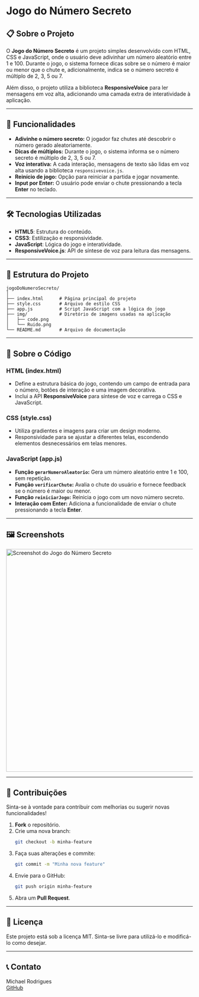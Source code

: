 
# Jogo do Número Secreto

## 📋 Sobre o Projeto  
O **Jogo do Número Secreto** é um projeto simples desenvolvido com HTML, CSS e JavaScript, onde o usuário deve adivinhar um número aleatório entre 1 e 100. Durante o jogo, o sistema fornece dicas sobre se o número é maior ou menor que o chute e, adicionalmente, indica se o número secreto é múltiplo de 2, 3, 5 ou 7.  

Além disso, o projeto utiliza a biblioteca **ResponsiveVoice** para ler mensagens em voz alta, adicionando uma camada extra de interatividade à aplicação.  

---

## 🚀 Funcionalidades  
- **Adivinhe o número secreto:** O jogador faz chutes até descobrir o número gerado aleatoriamente.
- **Dicas de múltiplos:** Durante o jogo, o sistema informa se o número secreto é múltiplo de 2, 3, 5 ou 7.
- **Voz interativa:** A cada interação, mensagens de texto são lidas em voz alta usando a biblioteca `responsivevoice.js`.
- **Reinício de jogo:** Opção para reiniciar a partida e jogar novamente.
- **Input por Enter:** O usuário pode enviar o chute pressionando a tecla **Enter** no teclado.

---

## 🛠️ Tecnologias Utilizadas  
- **HTML5**: Estrutura do conteúdo.  
- **CSS3**: Estilização e responsividade.  
- **JavaScript**: Lógica do jogo e interatividade.  
- **ResponsiveVoice.js**: API de síntese de voz para leitura das mensagens.  

---

## 📂 Estrutura do Projeto  
```plaintext
jogoDoNumeroSecreto/
│
├── index.html      # Página principal do projeto
├── style.css       # Arquivo de estilo CSS
├── app.js          # Script JavaScript com a lógica do jogo
├── img/            # Diretório de imagens usadas na aplicação
│   ├── code.png
│   └── Ruido.png
└── README.md       # Arquivo de documentação
```

---


## 🧩 Sobre o Código

### HTML (index.html)  
- Define a estrutura básica do jogo, contendo um campo de entrada para o número, botões de interação e uma imagem decorativa.
- Inclui a API **ResponsiveVoice** para síntese de voz e carrega o CSS e JavaScript.

### CSS (style.css)  
- Utiliza gradientes e imagens para criar um design moderno.
- Responsividade para se ajustar a diferentes telas, escondendo elementos desnecessários em telas menores.

### JavaScript (app.js)  
- **Função `gerarNumeroAleatorio`:** Gera um número aleatório entre 1 e 100, sem repetição.
- **Função `verificarChute`:** Avalia o chute do usuário e fornece feedback se o número é maior ou menor.
- **Função `reiniciarJogo`:** Reinicia o jogo com um novo número secreto.
- **Interação com Enter:** Adiciona a funcionalidade de enviar o chute pressionando a tecla **Enter**.

---

## 🖼️ Screenshots  
<img src="img/JOGOO.png" alt="Screenshot do Jogo do Número Secreto" width="600">

---

## 🤝 Contribuições  
Sinta-se à vontade para contribuir com melhorias ou sugerir novas funcionalidades!  

1. **Fork** o repositório.
2. Crie uma nova branch:  
   ```bash
   git checkout -b minha-feature
   ```
3. Faça suas alterações e commite:  
   ```bash
   git commit -m "Minha nova feature"
   ```
4. Envie para o GitHub:  
   ```bash
   git push origin minha-feature
   ```
5. Abra um **Pull Request**.

---

## 📄 Licença  
Este projeto está sob a licença MIT. Sinta-se livre para utilizá-lo e modificá-lo como desejar.

---

## 📞 Contato  
Michael Rodrigues  
[GitHub](https://github.com/michaellinsk)  
